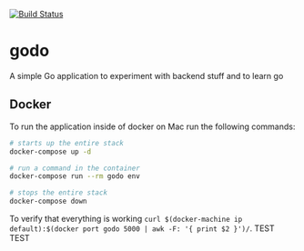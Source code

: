 [![Build Status](https://travis-ci.org/kuriouslabs/godo.svg?branch=master)](https://travis-ci.org/kuriouslabs/godo)

# godo
A simple Go application to experiment with backend stuff and to learn go

## Docker
To run the application inside of docker on Mac run the following commands:

```bash
# starts up the entire stack
docker-compose up -d

# run a command in the container
docker-compose run --rm godo env

# stops the entire stack
docker-compose down
```
To verify that everything is working `curl $(docker-machine ip default):$(docker port godo 5000 | awk -F: '{ print $2 }')/`.
TEST
TEST
